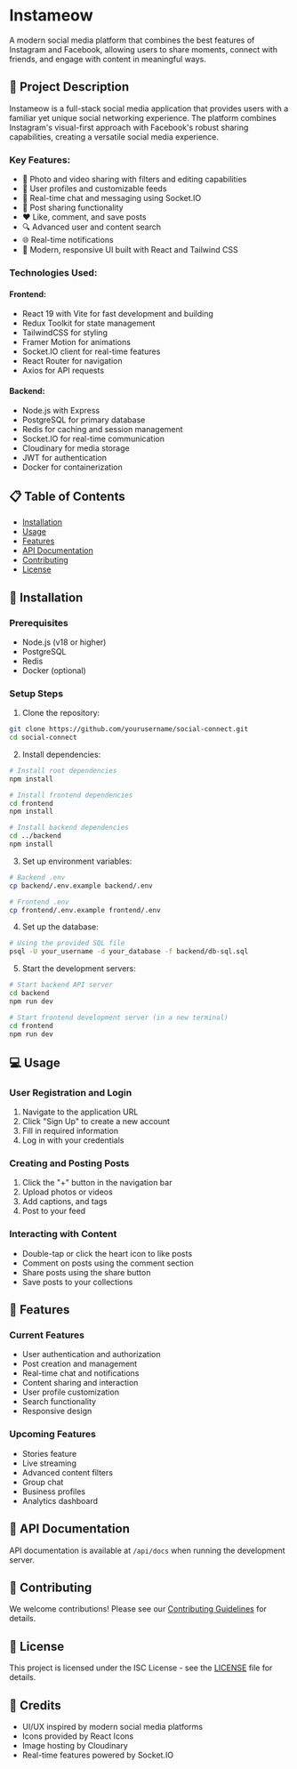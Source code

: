 # Instameow

A modern social media platform that combines the best features of Instagram and Facebook, allowing users to share moments, connect with friends, and engage with content in meaningful ways.

## 📝 Project Description

Instameow is a full-stack social media application that provides users with a familiar yet unique social networking experience. The platform combines Instagram's visual-first approach with Facebook's robust sharing capabilities, creating a versatile social media experience.

### Key Features:

- 📸 Photo and video sharing with filters and editing capabilities
- 👥 User profiles and customizable feeds
- 💬 Real-time chat and messaging using Socket.IO
- 🔄 Post sharing functionality
- ❤️ Like, comment, and save posts
- 🔍 Advanced user and content search
- 🌐 Real-time notifications
- 🎨 Modern, responsive UI built with React and Tailwind CSS

### Technologies Used:

#### Frontend:

- React 19 with Vite for fast development and building
- Redux Toolkit for state management
- TailwindCSS for styling
- Framer Motion for animations
- Socket.IO client for real-time features
- React Router for navigation
- Axios for API requests

#### Backend:

- Node.js with Express
- PostgreSQL for primary database
- Redis for caching and session management
- Socket.IO for real-time communication
- Cloudinary for media storage
- JWT for authentication
- Docker for containerization

## 📋 Table of Contents

- [Installation](#installation)
- [Usage](#usage)
- [Features](#features)
- [API Documentation](#api-documentation)
- [Contributing](#contributing)
- [License](#license)

## 🚀 Installation

### Prerequisites

- Node.js (v18 or higher)
- PostgreSQL
- Redis
- Docker (optional)

### Setup Steps

1. Clone the repository:

```bash
git clone https://github.com/yourusername/social-connect.git
cd social-connect
```

2. Install dependencies:

```bash
# Install root dependencies
npm install

# Install frontend dependencies
cd frontend
npm install

# Install backend dependencies
cd ../backend
npm install
```

3. Set up environment variables:

```bash
# Backend .env
cp backend/.env.example backend/.env

# Frontend .env
cp frontend/.env.example frontend/.env
```

4. Set up the database:

```bash
# Using the provided SQL file
psql -U your_username -d your_database -f backend/db-sql.sql
```

5. Start the development servers:

```bash
# Start backend API server
cd backend
npm run dev

# Start frontend development server (in a new terminal)
cd frontend
npm run dev
```

## 💻 Usage

### User Registration and Login

1. Navigate to the application URL
2. Click "Sign Up" to create a new account
3. Fill in required information
4. Log in with your credentials

### Creating and Posting Posts

1. Click the "+" button in the navigation bar
2. Upload photos or videos
3. Add captions, and tags
4. Post to your feed

### Interacting with Content

- Double-tap or click the heart icon to like posts
- Comment on posts using the comment section
- Share posts using the share button
- Save posts to your collections

## 🌟 Features

### Current Features

- User authentication and authorization
- Post creation and management
- Real-time chat and notifications
- Content sharing and interaction
- User profile customization
- Search functionality
- Responsive design

### Upcoming Features

- Stories feature
- Live streaming
- Advanced content filters
- Group chat
- Business profiles
- Analytics dashboard

## 🔑 API Documentation

API documentation is available at `/api/docs` when running the development server.

## 👥 Contributing

We welcome contributions! Please see our [Contributing Guidelines](CONTRIBUTING.md) for details.

## 📄 License

This project is licensed under the ISC License - see the [LICENSE](LICENSE) file for details.

## 🙏 Credits

- UI/UX inspired by modern social media platforms
- Icons provided by React Icons
- Image hosting by Cloudinary
- Real-time features powered by Socket.IO
